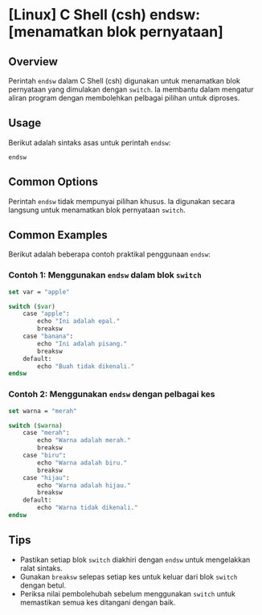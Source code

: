 # [Linux] C Shell (csh) endsw: [menamatkan blok pernyataan]

## Overview
Perintah `endsw` dalam C Shell (csh) digunakan untuk menamatkan blok pernyataan yang dimulakan dengan `switch`. Ia membantu dalam mengatur aliran program dengan membolehkan pelbagai pilihan untuk diproses.

## Usage
Berikut adalah sintaks asas untuk perintah `endsw`:

```
endsw
```

## Common Options
Perintah `endsw` tidak mempunyai pilihan khusus. Ia digunakan secara langsung untuk menamatkan blok pernyataan `switch`.

## Common Examples
Berikut adalah beberapa contoh praktikal penggunaan `endsw`:

### Contoh 1: Menggunakan `endsw` dalam blok `switch`
```csh
set var = "apple"

switch ($var)
    case "apple":
        echo "Ini adalah epal."
        breaksw
    case "banana":
        echo "Ini adalah pisang."
        breaksw
    default:
        echo "Buah tidak dikenali."
endsw
```

### Contoh 2: Menggunakan `endsw` dengan pelbagai kes
```csh
set warna = "merah"

switch ($warna)
    case "merah":
        echo "Warna adalah merah."
        breaksw
    case "biru":
        echo "Warna adalah biru."
        breaksw
    case "hijau":
        echo "Warna adalah hijau."
        breaksw
    default:
        echo "Warna tidak dikenali."
endsw
```

## Tips
- Pastikan setiap blok `switch` diakhiri dengan `endsw` untuk mengelakkan ralat sintaks.
- Gunakan `breaksw` selepas setiap kes untuk keluar dari blok `switch` dengan betul.
- Periksa nilai pembolehubah sebelum menggunakan `switch` untuk memastikan semua kes ditangani dengan baik.